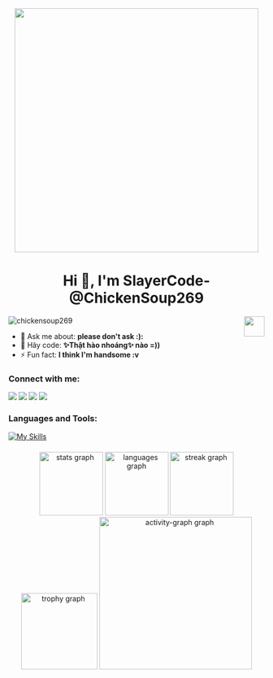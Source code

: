 

<div align='center'><img src="https://images-wixmp-ed30a86b8c4ca887773594c2.wixmp.com/f/52f9b33a-ed74-4534-bef2-37ed42a37782/dgd2rdv-5e55cedb-dffc-462a-a961-994c9b42bf61.png/v1/fill/w_1056,h_757/gojo__geto__shoko_render_by_apriononurhakim_dgd2rdv-pre.png?token=eyJ0eXAiOiJKV1QiLCJhbGciOiJIUzI1NiJ9.eyJzdWIiOiJ1cm46YXBwOjdlMGQxODg5ODIyNjQzNzNhNWYwZDQxNWVhMGQyNmUwIiwiaXNzIjoidXJuOmFwcDo3ZTBkMTg4OTgyMjY0MzczYTVmMGQ0MTVlYTBkMjZlMCIsIm9iaiI6W1t7ImhlaWdodCI6Ijw9ODIwIiwicGF0aCI6IlwvZlwvNTJmOWIzM2EtZWQ3NC00NTM0LWJlZjItMzdlZDQyYTM3NzgyXC9kZ2QycmR2LTVlNTVjZWRiLWRmZmMtNDYyYS1hOTYxLTk5NGM5YjQyYmY2MS5wbmciLCJ3aWR0aCI6Ijw9MTE0NCJ9XV0sImF1ZCI6WyJ1cm46c2VydmljZTppbWFnZS5vcGVyYXRpb25zIl19.y-Cp7z25D9Do_xo8Rp9zlA12Fj2v5YNeWPsBobimF54" height="auto" width="480"></div>

<h1 align="center">Hi 👋, I'm SlayerCode-@ChickenSoup269</h1>

<div class="wrapper">
  <img class="image" align="right" width="40" src="https://yt3.ggpht.com/_ucHK3TaND0lT3Fj5s8Oy6EThWQrpDEazqntGAgURgN98VQkb0Rqd2IyuchHWWidh3ay46vTrA=s108-c-k-c0x00ffffff-no-rj" />
</div>

<p align="left"> <img src="https://komarev.com/ghpvc/?username=chickensoup269&label=Profile%20views&color=0e75b6&style=flat" alt="chickensoup269" /> </p>

- 💬 Ask me about: **please don't ask :):**
- 👀 Hãy code: **✨Thật hào nhoáng✨ nào =))**
- ⚡ Fun fact: **I think I'm handsome :v**

<h3 align="left">Connect with me:</h3>

<a href="https://hub.docker.com/u/zeroslayer"><img src="https://aleen42.github.io/badges/src/docker.svg"></a> <a href="https://www.youtube.com/channel/UC38U2OW6gr-vXOgk9YlIyMQ"><img src="https://aleen42.github.io/badges/src/youtube.svg"></a> <a href="https://github.com/ChickenSoup269"><img src="https://aleen42.github.io/badges/src/github.svg"></a> <a href="https://www.facebook.com/profile.php?id=100057159705494"><img src="https://aleen42.github.io/badges/src/facebook.svg"></a> 

<p align="left">

</p>

<h3 align="left">Languages and Tools:</h3>
<p align="left">
  
  </p>

[![My Skills](https://skillicons.dev/icons?i=java,react,nodejs,git,docker,html,css,js,cs,cloudflare,codepen,discord,eclipse,firebase,postman,py,stackoverflow,ts,visualstudio,vscode,tailwind,pug,postgres,php,npm,mongodb,github,bots,bootstrap,figma&theme=light)](https://skillicons.dev)


###

<div align="center">
  <img src="https://github-readme-stats.vercel.app/api?username=ChickenSoup269&hide_title=false&hide_rank=false&show_icons=true&include_all_commits=true&count_private=true&disable_animations=false&theme=dark_pro&locale=en&hide_border=false&order=1" height="125" alt="stats graph" />
  
  <img src="https://github-readme-stats.vercel.app/api/top-langs?username=ChickenSoup269&locale=en&hide_title=false&layout=compact&card_width=320&langs_count=5&theme=dark_pro&hide_border=false&order=2" height="125" alt="languages graph" />
  
  <img src="https://streak-stats.demolab.com?user=ChickenSoup269&locale=en&mode=daily&theme=dark_pro&hide_border=false&border_radius=5&order=3" height="125" alt="streak graph" />
  
  <img src="https://github-profile-trophy.vercel.app?username=ChickenSoup269&theme=dark_pro&column=-1&row=1&margin-w=8&margin-h=8&no-bg=false&no-frame=false&order=4" height="150" alt="trophy graph" />
  <img src="https://github-readme-activity-graph.vercel.app/graph?username=ChickenSoup269&radius=16&theme=react-dark&area=true&order=5" height="300" alt="activity-graph graph" />
</div>


###

